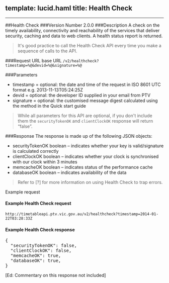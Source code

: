 template: lucid.haml
title: Health Check
---
---

##Health Check
###Version Number
2.0.0
###Description
A check on the timely availability, connectivity and reachability of the services that deliver security, caching and data to web clients.  A health status report is returned.
  
>It's good practice to call the Health Check API every time you make a sequence of calls to the API.


###Request URL
base URL
<code>/v2/healthcheck?timestamp=%@&devid=%@&signature=%@</code>

###Parameters

* timestamp        =        optional: the date and time of the request in ISO 8601 UTC format e.g. 2013-11-13T05:24:25Z
* devid        =        optional: the developer ID supplied in your email from PTV
* signature        =        optional: the customised message digest calculated using the method in the Quick start guide

>While all parameters for this API are optional, if you don't include them the <code>securityTokenOK</code> and <code>clientClockOK</code> response will return “false”.


###Response
The response is made up of the following JSON objects: 

* securityTokenOK        boolean &ndash; indicates whether your key is valid/signature is calculated correctly
* clientClockOK        boolean &ndash; indicates whether your clock is synchronised with our clock within 3 minutes
* memcacheOK        boolean &ndash; indicates status of the performance cache
* databaseOK        boolean &ndash; indicates availability of the data

>Refer to [?] for more information on using Health Check to trap errors.
  

Example request <a href="#fig-example-healthcheck"></a>
<div id="fig-example-healthcheck">
<h4>Example Health Check request</h4>
<code>http://timetableapi.ptv.vic.gov.au/v2/healthcheck?timestamp=2014-01-22T03:28:33Z</code>

<h4>Example Health Check response</h4>
<pre>
{
  "securityTokenOK": false,  
  "clientClockOK": false,   
  "memcacheOK": true,     
  "databaseOK": true,  
} 
</pre>
[Ed: Commentary on this response not included]
</div>